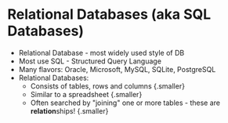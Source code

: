 # Relational Databases (aka SQL Databases)

* Relational Database - most widely used style of DB
* Most use SQL - Structured Query Language
* Many flavors: Oracle, Microsoft, MySQL, SQLite, PostgreSQL
* Relational Databases:
  * Consists of tables, rows and columns {.smaller}
  * Similar to a spreadsheet {.smaller}
  * Often searched by "joining" one or more tables - these are **relation**ships! {.smaller}
